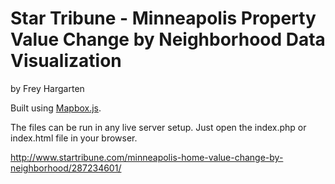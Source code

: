 Star Tribune - Minneapolis Property Value Change by Neighborhood Data Visualization
================

by Frey Hargarten

Built using [Mapbox.js](https://www.mapbox.com/mapbox.js/api/v2.2.2/).

The files can be run in any live server setup. Just open the index.php or index.html file in your browser.

http://www.startribune.com/minneapolis-home-value-change-by-neighborhood/287234601/